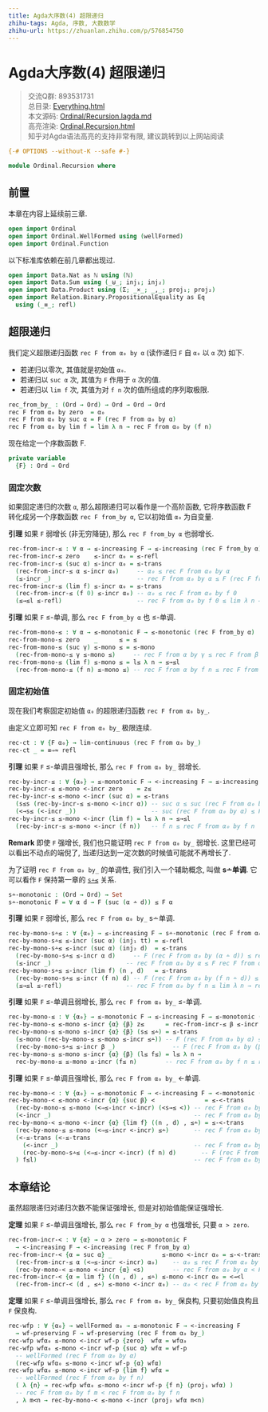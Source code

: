 ```yaml
---
title: Agda大序数(4) 超限递归
zhihu-tags: Agda, 序数, 大数数学
zhihu-url: https://zhuanlan.zhihu.com/p/576854750
---
```


# Agda大序数(4) 超限递归

> 交流Q群: 893531731  
> 总目录: [Everything.html](https://choukh.github.io/agda-lvo/Everything.html)  
> 本文源码: [Ordinal/Recursion.lagda.md](https://github.com/choukh/agda-lvo/blob/main/src/Ordinal/Recursion.lagda.md)  
> 高亮渲染: [Ordinal.Recursion.html](https://choukh.github.io/agda-lvo/Ordinal.Recursion.html)  
> 知乎对Agda语法高亮的支持非常有限, 建议跳转到以上网站阅读  

```agda
{-# OPTIONS --without-K --safe #-}

module Ordinal.Recursion where
```

## 前置

本章在内容上延续前三章.

```agda
open import Ordinal
open import Ordinal.WellFormed using (wellFormed)
open import Ordinal.Function
```

以下标准库依赖在前几章都出现过.

```agda
open import Data.Nat as ℕ using (ℕ)
open import Data.Sum using (_⊎_; inj₁; inj₂)
open import Data.Product using (Σ; _×_; _,_; proj₁; proj₂)
open import Relation.Binary.PropositionalEquality as Eq
  using (_≡_; refl)
```

## 超限递归

我们定义超限递归函数 `rec F from α₀ by α` (读作递归 `F` 自 `α₀` 以 `α` 次) 如下.

- 若递归以零次, 其值就是初始值 `α₀`.
- 若递归以 `suc α` 次, 其值为 `F` 作用于 `α` 次的值.
- 若递归以 `lim f` 次, 其值为对 `f n` 次的值所组成的序列取极限.

```agda
rec_from_by_ : (Ord → Ord) → Ord → Ord → Ord
rec F from α₀ by zero  = α₀
rec F from α₀ by suc α = F (rec F from α₀ by α)
rec F from α₀ by lim f = lim λ n → rec F from α₀ by (f n)
```

现在给定一个序数函数 F.

```agda
private variable
  {F} : Ord → Ord
```

### 固定次数

如果固定递归的次数 `α`, 那么超限递归可以看作是一个高阶函数, 它将序数函数 F 转化成另一个序数函数 `rec F from_by α`, 它以初始值 `α₀` 为自变量.

**引理** 如果 `F` 弱增长 (非无穷降链), 那么 `rec F from_by α` 也弱增长.

```agda
rec-from-incr-≤ : ∀ α → ≤-increasing F → ≤-increasing (rec F from_by α)
rec-from-incr-≤ zero    ≤-incr α₀ = ≤-refl
rec-from-incr-≤ (suc α) ≤-incr α₀ = ≤-trans
  (rec-from-incr-≤ α ≤-incr α₀)     -- α₀ ≤ rec F from α₀ by α
  (≤-incr _)                        -- rec F from α₀ by α ≤ F (rec F from α₀ by α)
rec-from-incr-≤ (lim f) ≤-incr α₀ = ≤-trans
  (rec-from-incr-≤ (f 0) ≤-incr α₀) -- α₀ ≤ rec F from α₀ by f 0
  (≤→≤l ≤-refl)                     -- rec F from α₀ by f 0 ≤ lim λ n → rec F from α₀ by f n
```

**引理** 如果 `F` ≤-单调, 那么 `rec F from_by α` 也 ≤-单调.

```agda
rec-from-mono-≤ : ∀ α → ≤-monotonic F → ≤-monotonic (rec F from_by α)
rec-from-mono-≤ zero    _      ≤ = ≤
rec-from-mono-≤ (suc γ) ≤-mono ≤ = ≤-mono
  (rec-from-mono-≤ γ ≤-mono ≤)     -- rec F from α by γ ≤ rec F from β by γ
rec-from-mono-≤ (lim f) ≤-mono ≤ = l≤ λ n → ≤→≤l
  (rec-from-mono-≤ (f n) ≤-mono ≤) -- rec F from α by f n ≤ rec F from β by f n
```

### 固定初始值

现在我们考察固定初始值 `α₀` 的超限递归函数 `rec F from α₀ by_`.

由定义立即可知 `rec F from α₀ by_` 极限连续.

```agda
rec-ct : ∀ {F α₀} → lim-continuous (rec F from α₀ by_)
rec-ct _ = ≡⇒≈ refl
```

**引理** 如果 `F` ≤-单调且强增长, 那么 `rec F from α₀ by_` 弱增长.

```agda
rec-by-incr-≤ : ∀ {α₀} → ≤-monotonic F → <-increasing F → ≤-increasing (rec F from α₀ by_)
rec-by-incr-≤ ≤-mono <-incr zero    = z≤
rec-by-incr-≤ ≤-mono <-incr (suc α) = ≤-trans
  (s≤s (rec-by-incr-≤ ≤-mono <-incr α)) -- suc α ≤ suc (rec F from α₀ by α)
  (<→s≤ (<-incr _))                     -- suc (rec F from α₀ by α) ≤ F (rec F from α₀ by α)
rec-by-incr-≤ ≤-mono <-incr (lim f) = l≤ λ n → ≤→≤l
  (rec-by-incr-≤ ≤-mono <-incr (f n))   -- f n ≤ rec F from α₀ by f n
```

**Remark** 即使 `F` 强增长, 我们也只能证明 `rec F from α₀ by_` 弱增长. 这里已经可以看出不动点的端倪了, 当递归达到一定次数的时候值可能就不再增长了.

为了证明 `rec F from α₀ by_` 的单调性, 我们引入一个辅助概念, 叫做 **s∸单调**. 它可以看作 `F` 保持第一章的 [`s∸≤`](Ordinal.html#7532) 关系.

```agda
s∸-monotonic : (Ord → Ord) → Set
s∸-monotonic F = ∀ α d → F (suc (α ∸ d)) ≤ F α
```

**引理** 如果 `F` 弱增长, 那么 `rec F from α₀ by_` s∸单调.

```agda
rec-by-mono-s∸≤ : ∀ {α₀} → ≤-increasing F → s∸-monotonic (rec F from α₀ by_)
rec-by-mono-s∸≤ ≤-incr (suc α) (inj₁ tt) = ≤-refl
rec-by-mono-s∸≤ ≤-incr (suc α) (inj₂ d)  = ≤-trans
  (rec-by-mono-s∸≤ ≤-incr α d)     -- F (rec F from α₀ by (α ∸ d)) ≤ rec F from α₀ by α
  (≤-incr _)                     -- rec F from α₀ by α ≤ F rec F from α₀ by α
rec-by-mono-s∸≤ ≤-incr (lim f) (n , d)   = ≤-trans
  (rec-by-mono-s∸≤ ≤-incr (f n) d) -- F (rec F from α₀ by (f n ∸ d)) ≤ rec F from α₀ by f n
  (≤→≤l ≤-refl)                  -- rec F from α₀ by f n ≤ lim λ n → rec F from α₀ by f n
```

**引理** 如果 `F` ≤-单调且弱增长, 那么 `rec F from α₀ by_` ≤-单调.

```agda
rec-by-mono-≤ : ∀ {α₀} → ≤-monotonic F → ≤-increasing F → ≤-monotonic (rec F from α₀ by_)
rec-by-mono-≤ ≤-mono ≤-incr {α} {β} z≤      = rec-from-incr-≤ β ≤-incr _
rec-by-mono-≤ ≤-mono ≤-incr {α} {β} (s≤ ≤∸) = ≤-trans
  (≤-mono (rec-by-mono-≤ ≤-mono ≤-incr ≤∸)) -- F (rec F from α₀ by α) ≤ F (rec F from α₀ by (β ∸ d))
  (rec-by-mono-s∸≤ ≤-incr β _)                -- F (rec F from α₀ by (β ∸ d)) ≤ rec F from α₀ by β
rec-by-mono-≤ ≤-mono ≤-incr {α} {β} (l≤ f≤) = l≤ λ n →
  rec-by-mono-≤ ≤-mono ≤-incr (f≤ n)        -- rec F from α₀ by f n ≤ rec F from α₀ by β
```

**引理** 如果 `F` ≤-单调且强增长, 那么 `rec F from α₀ by_` <-单调.

```agda
rec-by-mono-< : ∀ {α₀} → ≤-monotonic F → <-increasing F → <-monotonic (rec F from α₀ by_)
rec-by-mono-< ≤-mono <-incr {α} {suc β} <              = ≤-<-trans
  (rec-by-mono-≤ ≤-mono (<⇒≤-incr <-incr) (<s→≤ <)) -- rec F from α₀ by α ≤ rec F from α₀ by β
  (<-incr _)                                        -- rec F from α₀ by β < F (rec F from α₀ by β)
rec-by-mono-< ≤-mono <-incr {α} {lim f} ((n , d) , ≤∸) = ≤-<-trans
  (rec-by-mono-≤ ≤-mono (<⇒≤-incr <-incr) ≤∸)       -- rec F from α₀ by α ≤ rec F from α₀ by (f n ∸ d)
  (<-≤-trans (<-≤-trans
    (<-incr _)                                      -- rec F from α₀ by (f n ∸ d) < F (rec F from α₀ by (f n ∸ d))
    (rec-by-mono-s∸≤ (<⇒≤-incr <-incr) (f n) d)       -- F (rec F from α₀ by (f n ∸ d)) ≤ rec F from α₀ by f n
  ) f≤l)                                            -- rec F from α₀ by f n ≤ lim λ n → rec F from α₀ by f n
```

## 本章结论

虽然超限递归对递归次数不能保证强增长, 但是对初始值能保证强增长.

**定理** 如果 `F` ≤-单调且强增长, 那么 `rec F from_by α` 也强增长, 只要 `α > zero`.

```agda
rec-from-incr-< : ∀ {α} → α > zero → ≤-monotonic F
  → <-increasing F → <-increasing (rec F from_by α)
rec-from-incr-< {α = suc α} _              ≤-mono <-incr α₀ = ≤-<-trans
  (rec-from-incr-≤ α (<⇒≤-incr <-incr) α₀)    -- α₀ ≤ rec F from α₀ by α
  (rec-by-mono-< ≤-mono <-incr {α} <s)        -- rec F from α₀ by α < F (rec F from α₀ by α)
rec-from-incr-< {α = lim f} ((n , d) , ≤∸) ≤-mono <-incr α₀ = <→<l
  (rec-from-incr-< (d , ≤∸) ≤-mono <-incr α₀) -- α₀ < rec F from α₀ by f n
```

**定理** 如果 `F` ≤-单调且强增长, 那么 `rec F from α₀ by_` 保良构, 只要初始值良构且 `F` 保良构.

```agda
rec-wfp : ∀ {α₀} → wellFormed α₀ → ≤-monotonic F → <-increasing F
  → wf-preserving F → wf-preserving (rec F from α₀ by_)
rec-wfp wfα₀ ≤-mono <-incr wf-p {zero}  wfα = wfα₀
rec-wfp wfα₀ ≤-mono <-incr wf-p {suc α} wfα = wf-p
  -- wellFormed (rec F from α₀ by α)
  (rec-wfp wfα₀ ≤-mono <-incr wf-p {α} wfα)
rec-wfp wfα₀ ≤-mono <-incr wf-p {lim f} wfα =
  -- wellFormed (rec F from α₀ by f n)
  ( λ {n} → rec-wfp wfα₀ ≤-mono <-incr wf-p {f n} (proj₁ wfα) )
  -- rec F from α₀ by f m < rec F from α₀ by f n
  , λ m<n → rec-by-mono-< ≤-mono <-incr (proj₂ wfα m<n)
```
